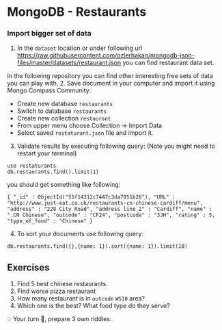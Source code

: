# MongoDB - Restaurants

### Import bigger set of data

1. In the `dataset` location or under following url https://raw.githubusercontent.com/ozlerhakan/mongodb-json-files/master/datasets/restaurant.json you can find restaurant data set. 

In the following repository you can find other interesting free sets of data you can play with.
2. Save document in your computer and import it using Mongo Compass Community:
- Create new database `restaurants`
- Switch to database `restaurants`
- Create new collection `restaurant`
- From upper menu choose Collection -> Import Data
- Select saved `restaturant.json` file and import it.
3. Validate results by executing following query:
(Note you might need to restart your terminal)
```aidl
use restaturants
db.restaurants.find().limit(1)
```
you should get something like following:
```aidl
{ "_id" : ObjectId("55f14312c7447c3da7051b26"), "URL" : "http://www.just-eat.co.uk/restaurants-cn-chinese-cardiff/menu", "address" : "228 City Road", "address line 2" : "Cardiff", "name" : ".CN Chinese", "outcode" : "CF24", "postcode" : "3JH", "rating" : 5, "type_of_food" : "Chinese" }
```
4. To sort your documents use following query:
```aidl
db.restaurants.find({},{name: 1}).sort({name: 1}).limit(10)
```

## Exercises
1. Find 5 best chinese restaurants.
2. Find worse pizza restaurant
3. How many restaurant is in `outcode` `WS10` area?
4. Which one is the best? What food type do they serve?

💡 Your turn 🤔, prepare 3 own riddles.
